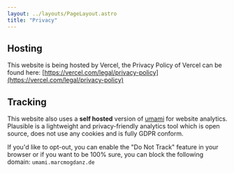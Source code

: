 ```yaml
---
layout: ../layouts/PageLayout.astro
title: "Privacy"
---
```


## Hosting

This website is being hosted by Vercel, the Privacy Policy of Vercel can be found here: [https://vercel.com/legal/privacy-policy](https://vercel.com/legal/privacy-policy)

## Tracking

This website also uses a **self hosted** version of [umami](https://umami.is/) for website analytics. Plausible is a lightweight and privacy-friendly analytics tool which is open source, does not use any cookies and is fully GDPR conform.

If you'd like to opt-out, you can enable the "Do Not Track" feature in your browser or if you want to be 100% sure, you can block the following domain: `umami.marcmogdanz.de`
